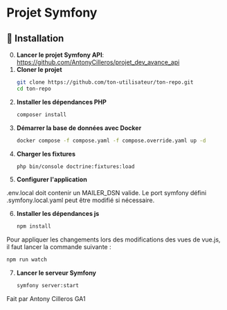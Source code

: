 # Projet Symfony

## 🚀 Installation

0. **Lancer le projet Symfony API**: https://github.com/AntonyCilleros/projet_dev_avance_api
1. **Cloner le projet**
   ```sh
   git clone https://github.com/ton-utilisateur/ton-repo.git
   cd ton-repo

2. **Installer les dépendances PHP**
   ```sh
   composer install

3. **Démarrer la base de données avec Docker**
   ```sh
   docker compose -f compose.yaml -f compose.override.yaml up -d

4. **Charger les fixtures**
   ```sh
   php bin/console doctrine:fixtures:load

5. **Configurer l'application**

.env.local doit contenir un MAILER_DSN valide.
Le port symfony défini .symfony.local.yaml peut être modifié si nécessaire.


6. **Installer les dépendances js**
    ```sh
   npm install
   
Pour appliquer les changements lors des modifications des vues de vue.js, il faut lancer la commande suivante :
   ```sh
   npm run watch
   ```

7. **Lancer le serveur Symfony**
    ```sh
   symfony server:start

Fait par Antony Cilleros GA1
